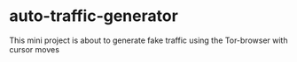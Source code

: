 # auto-traffic-generator
This mini project is about to generate fake traffic using the Tor-browser with cursor moves
